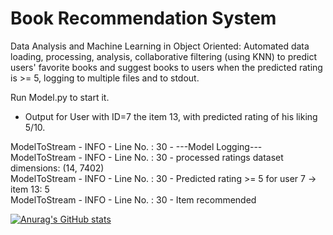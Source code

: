 # Book Recommendation System
Data Analysis and Machine Learning in Object Oriented: 
Automated data loading, processing, analysis, collaborative filtering (using KNN) to predict users' favorite books and suggest books to users when the predicted rating is >= 5, logging to multiple files and to stdout.

Run Model.py to start it.



- Output for User with ID=7 the item 13, with predicted rating of his liking 5/10.

ModelToStream - INFO - Line No. : 30 - ---Model Logging---\
ModelToStream - INFO - Line No. : 30 - processed ratings dataset dimensions: (14, 7402)\
ModelToStream - INFO - Line No. : 30 - Predicted rating >= 5 for user 7 -> item 13: 5\
ModelToStream - INFO - Line No. : 30 - Item recommended


[![Anurag's GitHub stats](https://github-readme-stats.vercel.app/api?username=baroutisnk@gmail.com)](https://github.com/anuraghazra/github-readme-stats)
